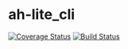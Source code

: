 # ah-lite_cli
[![Coverage Status](https://coveralls.io/repos/github/justMuriithi/ah-lite_cli/badge.svg?branch=develop)](https://coveralls.io/github/justMuriithi/ah-lite_cli?branch=develop)
[![Build Status](https://travis-ci.com/justMuriithi/ah-lite_cli.svg?branch=develop)](https://travis-ci.com/justMuriithi/ah-lite_cli)
